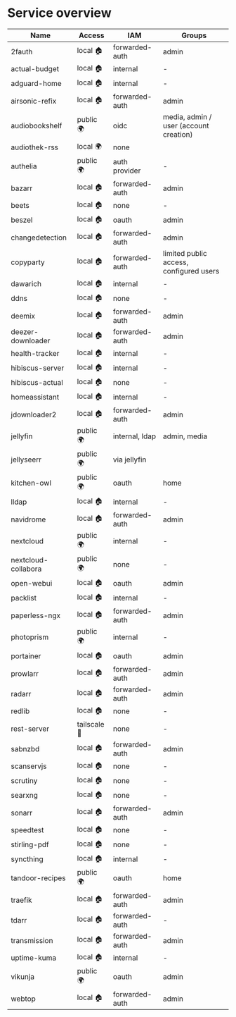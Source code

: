 # Service overview

| Name                | Access       | IAM            | Groups                                  |
| ------------------- | ------------ | -------------- | --------------------------------------- |
| 2fauth              | local 🏠     | forwarded-auth | admin                                   |
| actual-budget       | local 🏠     | internal       | -                                       |
| adguard-home        | local 🏠     | internal       | -                                       |
| airsonic-refix      | local 🏠     | forwarded-auth | admin                                   |
| audiobookshelf      | public 🌍    | oidc           | media, admin / user (account creation)  |
| audiothek-rss       | local 🌍     | none           |                                         |
| authelia            | public 🌍    | auth provider  | -                                       |
| bazarr              | local 🏠     | forwarded-auth | admin                                   |
| beets               | local 🏠     | none           | -                                       |
| beszel              | local 🏠     | oauth          | admin                                   |
| changedetection     | local 🏠     | forwarded-auth | admin                                   |
| copyparty           | local 🏠     | forwarded-auth | limited public access, configured users |
| dawarich            | local 🏠     | internal       | -                                       |
| ddns                | local 🏠     | none           | -                                       |
| deemix              | local 🏠     | forwarded-auth | admin                                   |
| deezer-downloader   | local 🏠     | forwarded-auth | admin                                   |
| health-tracker      | local 🏠     | internal       | -                                       |
| hibiscus-server     | local 🏠     | internal       | -                                       |
| hibiscus-actual     | local 🏠     | none           | -                                       |
| homeassistant       | local 🏠     | internal       | -                                       |
| jdownloader2        | local 🏠     | forwarded-auth | admin                                   |
| jellyfin            | public 🌍    | internal, ldap | admin, media                            |
| jellyseerr          | public 🌍    | via jellyfin   |                                         |
| kitchen-owl         | public 🌍    | oauth          | home                                    |
| lldap               | local 🏠     | internal       | -                                       |
| navidrome           | local 🏠     | forwarded-auth | admin                                   |
| nextcloud           | public 🌍    | internal       | -                                       |
| nextcloud-collabora | public 🌍    | none           | -                                       |
| open-webui          | local 🏠     | oauth          | admin                                   |
| packlist            | local 🏠     | internal       | -                                       |
| paperless-ngx       | local 🏠     | forwarded-auth | admin                                   |
| photoprism          | public 🌍    | internal       | -                                       |
| portainer           | local 🏠     | oauth          | admin                                   |
| prowlarr            | local 🏠     | forwarded-auth | admin                                   |
| radarr              | local 🏠     | forwarded-auth | admin                                   |
| redlib              | local 🏠     | none           | -                                       |
| rest-server         | tailscale 🔐 | none           | -                                       |
| sabnzbd             | local 🏠     | forwarded-auth | admin                                   |
| scanservjs          | local 🏠     | none           | -                                       |
| scrutiny            | local 🏠     | none           | -                                       |
| searxng             | local 🏠     | none           | -                                       |
| sonarr              | local 🏠     | forwarded-auth | admin                                   |
| speedtest           | local 🏠     | none           | -                                       |
| stirling-pdf        | local 🏠     | none           | -                                       |
| syncthing           | local 🏠     | internal       | -                                       |
| tandoor-recipes     | public 🌍    | oauth          | home                                    |
| traefik             | local 🏠     | forwarded-auth | admin                                   |
| tdarr               | local 🏠     | forwarded-auth | -                                       |
| transmission        | local 🏠     | forwarded-auth | admin                                   |
| uptime-kuma         | local 🏠     | internal       | -                                       |
| vikunja             | public 🌍    | oauth          | admin                                   |
| webtop              | local 🏠     | forwarded-auth | admin                                   |
